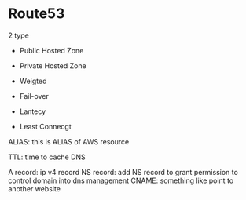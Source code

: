 # Route53

2 type
- Public Hosted Zone
- Private Hosted Zone

- Weigted
- Fail-over
- Lantecy
- Least Connecgt

ALIAS: this is ALIAS of AWS resource

TTL: time to cache DNS

A record: ip v4 record
NS record: add NS record to grant permission to control domain into dns management
CNAME: something like point to another website

